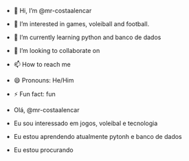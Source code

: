 - 👋 Hi, I’m @mr-costaalencar
- 👀 I’m interested in games, voleiball and football.
- 🌱 I’m currently learning python and banco de dados
- 💞️ I’m looking to collaborate on
- 📫 How to reach me 
- 😄 Pronouns: He/Him
- ⚡ Fun fact: fun

- Olá, @mr-costaalencar
- Eu sou interessado em jogos, voleibal e tecnologia
- Eu estou aprendendo atualmente pytonh e banco de dados
- Eu estou procurando

<!---
Taldobek/Taldobek is a ✨ special ✨ repository because its `README.md` (this file) appears on your GitHub profile.
You can click the Preview link to take a look at your changes.
--->
